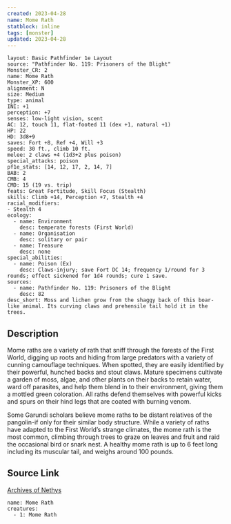 ```yaml
---
created: 2023-04-28
name: Mome Rath
statblock: inline
tags: [monster]
updated: 2023-04-28
---
```

```statblock
layout: Basic Pathfinder 1e Layout
source: "Pathfinder No. 119: Prisoners of the Blight"
Monster_CR: 2
name: Mome Rath
Monster_XP: 600
alignment: N
size: Medium
type: animal
INI: +1
perception: +7
senses: low-light vision, scent
AC: 12, touch 11, flat-footed 11 (dex +1, natural +1)
HP: 22
HD: 3d8+9
saves: Fort +8, Ref +4, Will +3
speed: 30 ft., climb 10 ft.
melee: 2 claws +4 (1d3+2 plus poison)
special_attacks: poison
pf1e_stats: [14, 12, 17, 2, 14, 7]
BAB: 2
CMB: 4
CMD: 15 (19 vs. trip)
feats: Great Fortitude, Skill Focus (Stealth)
skills: Climb +14, Perception +7, Stealth +4
racial_modifiers:
- Stealth 4
ecology:
  - name: Environment
    desc: temperate forests (First World)
  - name: Organisation
    desc: solitary or pair
  - name: Treasure
    desc: none
special_abilities:
  - name: Poison (Ex)
    desc: Claws-injury; save Fort DC 14; frequency 1/round for 3 rounds; effect sickened for 1d4 rounds; cure 1 save.
sources:
  - name: Pathfinder No. 119: Prisoners of the Blight
    desc: 82
desc_short: Moss and lichen grow from the shaggy back of this boar-like animal. Its curving claws and prehensile tail hold it in the trees.
```
## Description
Mome raths are a variety of rath that sniff through the forests of the First World, digging up roots and hiding from large predators with a variety of cunning camouflage techniques. When spotted, they are easily identified by their powerful, hunched backs and stout claws. Mature specimens cultivate a garden of moss, algae, and other plants on their backs to retain water, ward off parasites, and help them blend in to their environment, giving them a mottled green coloration. All raths defend themselves with powerful kicks and spurs on their hind legs that are coated with burning venom.

 Some Garundi scholars believe mome raths to be distant relatives of the pangolin-if only for their similar body structure. While a variety of raths have adapted to the First World’s strange climates, the mome rath is the most common, climbing through trees to graze on leaves and fruit and raid the occasional bird or snark nest. A healthy mome rath is up to 6 feet long including its muscular tail, and weighs around 100 pounds.
## Source Link
[Archives of Nethys](https://aonprd.com/MonsterDisplay.aspx?ItemName=Mome%20Rath)
```encounter-table
name: Mome Rath
creatures:
  - 1: Mome Rath
```
